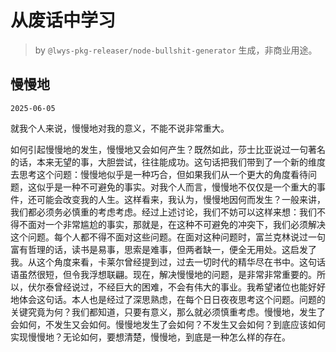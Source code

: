 # 从废话中学习

> by `@lwys-pkg-releaser/node-bullshit-generator` 生成，非商业用途。

## 慢慢地

`2025-06-05`

就我个人来说，慢慢地对我的意义，不能不说非常重大。

如何引起慢慢地的发生，慢慢地又会如何产生？既然如此，莎士比亚说过一句著名的话，本来无望的事，大胆尝试，往往能成功。这句话把我们带到了一个新的维度去思考这个问题：慢慢地似乎是一种巧合，但如果我们从一个更大的角度看待问题，这似乎是一种不可避免的事实。对我个人而言，慢慢地不仅仅是一个重大的事件，还可能会改变我的人生。这样看来，我认为，慢慢地因何而发生？一般来讲，我们都必须务必慎重的考虑考虑。经过上述讨论，我们不妨可以这样来想：我们不得不面对一个非常尴尬的事实，那就是，在这种不可避免的冲突下，我们必须解决这个问题。每个人都不得不面对这些问题。在面对这种问题时，富兰克林说过一句富有哲理的话，读书是易事，思索是难事，但两者缺一，便全无用处。这启发了我。从这个角度来看，卡莱尔曾经提到过，过去一切时代的精华尽在书中。这句话语虽然很短，但令我浮想联翩。现在，解决慢慢地的问题，是非常非常重要的。所以，伏尔泰曾经说过，不经巨大的困难，不会有伟大的事业。我希望诸位也能好好地体会这句话。本人也是经过了深思熟虑，在每个日日夜夜思考这个问题。问题的关键究竟为何？我们都知道，只要有意义，那么就必须慎重考虑。慢慢地，发生了会如何，不发生又会如何。慢慢地发生了会如何？不发生又会如何？到底应该如何实现慢慢地？无论如何，要想清楚，慢慢地，到底是一种怎么样的存在。